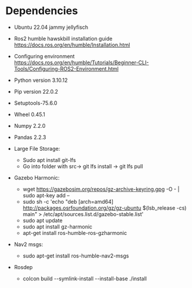 # Dependencies

- Ubuntu 22.04 jammy jellyfisch
- Ros2 humble hawskbill installation guide https://docs.ros.org/en/humble/Installation.html
- Configuring environment https://docs.ros.org/en/humble/Tutorials/Beginner-CLI-Tools/Configuring-ROS2-Environment.html
- Python version 3.10.12
- Pip version 22.0.2
- Setuptools-75.6.0 
- Wheel 0.45.1
- Numpy 2.2.0
- Pandas 2.2.3
- Large File Storage:
  - Sudo apt install git-lfs
  - Go into folder with src-> git lfs install -> git lfs pull
- Gazebo Harmonic:
  - wget https://gazebosim.org/repos/gz-archive-keyring.gpg -O - | sudo apt-key add –
  - sudo sh -c 'echo "deb [arch=amd64] http://packages.osrfoundation.org/gz/gz-ubuntu $(lsb_release -cs) main" > /etc/apt/sources.list.d/gazebo-stable.list'
  - sudo apt update
  - sudo apt install gz-harmonic
  - apt-get install ros-humble-ros-gzharmonic

- Nav2 msgs:
  - sudo apt-get install ros-humble-nav2-msgs
- Rosdep
  - colcon build --symlink-install --install-base ./install


